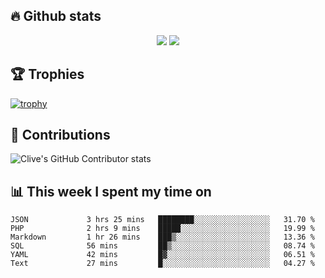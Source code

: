 ## &#128293; Github stats

<!-- GitHub Readme Streak Stats - https://github.com/DenverCoder1/github-readme-streak-stats -->
<p align="center">

<picture>
  <source 
    srcset="https://github-readme-stats.vercel.app/api?username=clivewalkden&count_private=true&show_icons=true&theme=darcula"
    media="(prefers-color-scheme: dark)"
  />
  <source
    srcset="https://github-readme-stats.vercel.app/api?username=clivewalkden&count_private=true&show_icons=true&theme=calm"
    media="(prefers-color-scheme: light), (prefers-color-scheme: no-preference)"
  />
  <img src="https://github-readme-stats.vercel.app/api?username=clivewalkden&count_private=true&show_icons=true&theme=darcula" />
</picture>

<a href="https://git.io/streak-stats" target="_blank">
  <img src="http://github-readme-streak-stats.herokuapp.com?user=clivewalkden&theme=darcula&date_format=j%20M%5B%20Y%5D" />
</a>

</p>

## &#127942; Trophies
[![trophy](https://github-profile-trophy.vercel.app/?username=clivewalkden&theme=onedark)](https://github.com/clivewalkden/github-profile-trophy)

## &#129309; Contributions
![Clive's GitHub Contributor stats](https://github-contributor-stats.vercel.app/api?username=clivewalkden)

## &#128202; This week I spent my time on
<!--START_SECTION:waka-->

```text
JSON             3 hrs 25 mins   ████████░░░░░░░░░░░░░░░░░   31.70 %
PHP              2 hrs 9 mins    █████░░░░░░░░░░░░░░░░░░░░   19.99 %
Markdown         1 hr 26 mins    ███▒░░░░░░░░░░░░░░░░░░░░░   13.36 %
SQL              56 mins         ██▒░░░░░░░░░░░░░░░░░░░░░░   08.74 %
YAML             42 mins         █▓░░░░░░░░░░░░░░░░░░░░░░░   06.51 %
Text             27 mins         █░░░░░░░░░░░░░░░░░░░░░░░░   04.27 %
```

<!--END_SECTION:waka-->
